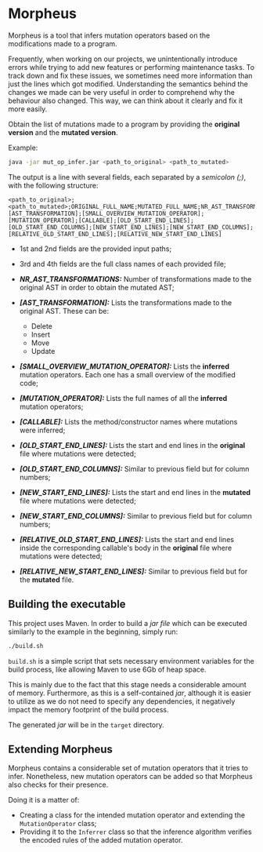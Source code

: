 # Morpheus
Morpheus is a tool that infers mutation operators based on the modifications made to a program.

Frequently, when working on our projects, we unintentionally introduce errors while trying to add new features or performing maintenance tasks.
To track down and fix these issues, we sometimes need more information than just the lines which got modified. Understanding the semantics behind the changes we made can be very useful in order to comprehend why the behaviour also changed. This way, we can think about it clearly and fix it more easily.

Obtain the list of mutations made to a program by providing the **original version** and the **mutated version**.

Example:

```bash
java -jar mut_op_infer.jar <path_to_original> <path_to_mutated>
```

The output is a line with several fields, each separated by a _semicolon (;)_, with the following structure:

```
<path_to_original>;<path_to_mutated>;ORIGINAL_FULL_NAME;MUTATED_FULL_NAME;NR_AST_TRANSFORMATIONS;[AST_TRANSFORMATION];[SMALL_OVERVIEW_MUTATION_OPERATOR];[MUTATION_OPERATOR];[CALLABLE];[OLD_START_END_LINES];[OLD_START_END_COLUMNS];[NEW_START_END_LINES];[NEW_START_END_COLUMNS];[RELATIVE_OLD_START_END_LINES];[RELATIVE_NEW_START_END_LINES]
```

* 1st and 2nd fields are the provided input paths;
* 3rd and 4th fields are the full class names of each provided file;
* ***NR_AST_TRANSFORMATIONS:*** Number of transformations made to the original AST in order to obtain the mutated AST;
* ***[AST_TRANSFORMATION]:*** Lists the transformations made to the original AST. These can be:

    * Delete
    * Insert
    * Move
    * Update

* ***[SMALL_OVERVIEW_MUTATION_OPERATOR]:*** Lists the **inferred** mutation operators. Each one has a small overview of the modified code;

* ***[MUTATION_OPERATOR]:*** Lists the full names of all the **inferred** mutation operators;

* ***[CALLABLE]:*** Lists the method/constructor names where mutations were inferred;

* ***[OLD_START_END_LINES]:*** Lists the start and end lines in the **original** file where mutations were detected;

* ***[OLD_START_END_COLUMNS]:*** Similar to previous field but for column numbers;

* ***[NEW_START_END_LINES]:*** Lists the start and end lines in the **mutated** file where mutations were detected;

* ***[NEW_START_END_COLUMNS]:*** Similar to previous field but for column numbers;

* ***[RELATIVE_OLD_START_END_LINES]:*** Lists the start and end lines inside the corresponding callable's body in the **original** file where mutations were detected;

* ***[RELATIVE_NEW_START_END_LINES]:*** Similar to previous field but for the **mutated** file.

## Building the executable

This project uses Maven. In order to build a _jar file_ which can be executed similarly to the example in the beginning, simply run:

```bash
./build.sh
```

`build.sh` is a simple script that sets necessary environment variables for the build process, like allowing Maven to use 6Gb of heap space.

This is mainly due to the fact that this stage needs a considerable amount of memory. Furthermore, as this is a self-contained _jar_, although it is easier to utilize as we do not need to specify any dependencies, it negatively impact the memory footprint of the build process.

The generated _jar_ will be in the `target` directory.

## Extending Morpheus

Morpheus contains a considerable set of mutation operators that it tries to infer.
Nonetheless, new mutation operators can be added so that Morpheus also checks for their presence.

Doing it is a matter of:
* Creating a class for the intended mutation operator and extending the `MutationOperator` class;
* Providing it to the `Inferrer` class so that the inference algorithm verifies the encoded rules of the added mutation operator.
